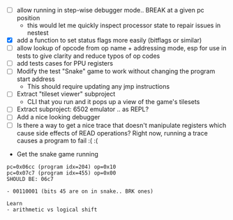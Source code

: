 - [ ] allow running in step-wise debugger mode.. BREAK at a given pc position
  - this would let me quickly inspect processor state to repair issues in nestest
- [x] add a function to set status flags more easily (bitflags or similar)
- [ ] allow lookup of opcode from op name + addressing mode, esp for use in tests to give clarity and reduce typos of op codes
- [ ] add tests cases for PPU registers
- [ ] Modify the test "Snake" game to work without changing the program start address
  - This should require updating any jmp instructions
- [ ] Extract "tileset viewer" subproject
  - CLI that you run and it pops up a view of the game's tilesets
- [ ] Extract subproject: 6502 emulator .. as REPL?
- [ ] Add a nice looking debugger
- [ ] Is there a way to get a nice trace that doesn't manipulate registers which cause side effects of READ operations?
  Right now, running a trace causes a program to fail :( :(

- Get the snake game running
```
pc=0x06cc (program idx=204) op=0x10
pc=0x07c7 (program idx=455) op=0x00
SHOULD BE: 06c7

- 00110001 (bits 45 are on in snake.. BRK ones)

Learn
- arithmetic vs logical shift

